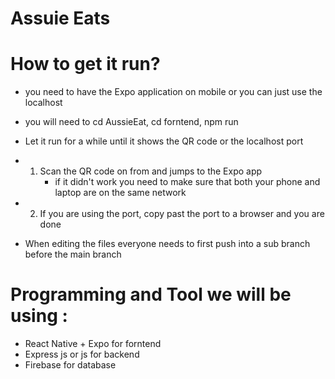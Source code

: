 # Assuie Eats

# How to get it run? 
  - you need to have the Expo application on mobile or you can just use the localhost
  - you will need to cd AussieEat, cd forntend, npm run
  - Let it run for a while until it shows the QR code or the localhost port
  - 1. Scan the QR code on from and jumps to the Expo app
       - if it didn't work you need to make sure that both your phone and laptop are on the same network
  - 2. If you are using the port, copy past the port to a browser and you are done
   
  - When editing the files everyone needs to first push into a sub branch before the main branch


# Programming and Tool we will be using : 
  - React Native + Expo  for forntend 
  - Express js or js for backend 
  - Firebase for database 
  
